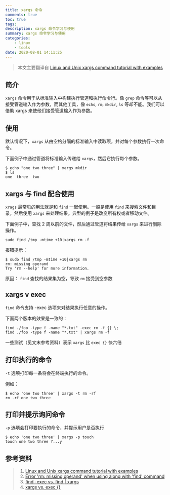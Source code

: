 ```yaml
---
title: xargs 命令
comments: true
toc: true
tags:
description: xargs 命令学习与使用
summary: xargs 命令学习与使用
categories:
    - linux
    - tools
date: 2020-08-01 14:11:25
---
```


> 本文主要翻译自 [Linux and Unix xargs command tutorial with examples](https://shapeshed.com/unix-xargs/)

## 简介

`xargs` 命令用于从标准输入中构建执行管道和执行命令行。像 `grep` 命令等可以从接受管道输入作为参数，而其他工具，像 `echo`, `rm`, `mkdir`, `ls` 等却不能。我们可以借助 xargs 来使他们接受管道输入作为参数。

## 使用

默认情况下，`xargs` 从由空格分隔的标准输入中读取项，并对每个参数执行一次命令。

下面例子中通过管道将标准输入传递给 `xargs`，然后它执行每个参数。

```shell
$ echo "one two three" | xargs mkdir
$ ls
one  three  two
```

## xargs 与 find 配合使用

`xrags` 最常见的用法就是和 `find` 一起使用。一般是使用 `find` 来搜索文件和目录，然后使用 `xargs` 来处理结果。典型的例子是改变所有权或者移动文件。

下面例子中，查找 2 周以前的文件，然后通过管道将结果传给 `xargs` 来进行删除操作。

`sudo find /tmp -mtime +10|xargs rm -f`

报错提示：

```shell
$ sudo find /tmp -mtime +10|xargs rm
rm: missing operand
Try 'rm --help' for more information.
```

原因： `find` 查找的结果集为空，导致 `rm` 接受到空参数

## xargs v exec

`find` 命令支持 -exec 选项来对结果执行任意的操作。

下面两个版本的效果是一致的：

```shell
find ./foo -type f -name "*.txt" -exec rm -f {} \;
find ./foo -type f -name "*.txt" | xargs rm -f
```

一些测试（见文末参考资料）表示 `xargs` 比 `exec {}` 快六倍

## 打印执行的命令

`-t` 选项打印每一条将会在终端执行的命令。

例如：

```shell
$ echo 'one two three' | xargs -t rm -rf
rm -rf one two three
```

## 打印并提示询问命令

`-p` 选项会打印要执行的命令，并提示用户是否执行

```shell
$ echo 'one two three' | xargs -p touch
touch one two three ?...y
```

## 参考资料

> 1. [Linux and Unix xargs command tutorial with examples](https://shapeshed.com/unix-xargs/)
> 2. [Error 'rm: missing operand' when using along with 'find' command](https://stackoverflow.com/questions/36617999/error-rm-missing-operand-when-using-along-with-find-command/36618260)
> 3. [find -exec vs. find | xargs](https://www.everythingcli.org/find-exec-vs-find-xargs/)
> 4. [xargs vs. exec {}](https://danielmiessler.com/blog/linux-xargs-vs-exec/)
